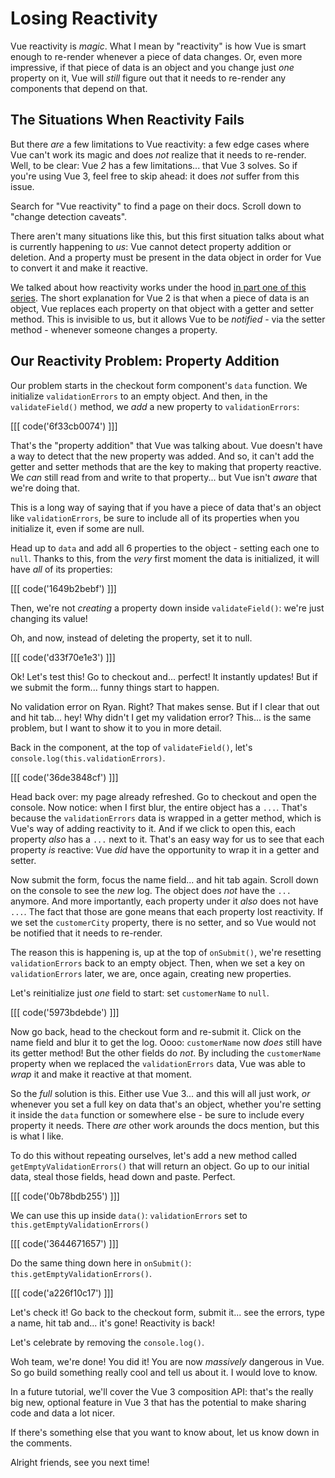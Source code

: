 # Losing Reactivity

Vue reactivity is *magic*. What I mean by "reactivity" is how Vue is smart enough
to re-render whenever a piece of data changes. Or, even more impressive, if that
piece of data is an object and you change just *one* property on it, Vue
will *still* figure out that it needs to re-render any components that depend on
that.

## The Situations When Reactivity Fails

But there *are* a few limitations to Vue reactivity: a few edge cases where Vue
can't work its magic and does *not* realize that it needs to re-render. Well,
to be clear: Vue *2* has a few limitations... that Vue 3 solves. So if you're
using Vue 3, feel free to skip ahead: it does *not* suffer from this issue.

Search for "Vue reactivity" to find a page on their docs. Scroll down to "change
detection caveats".

There aren't many situations like this, but this first situation talks about
what is currently happening to *us*: Vue cannot detect property addition or
deletion. And a property must be present in the data object in order for Vue to
convert it and make it reactive.

We talked about how reactivity works under the hood
[in part one of this series](https://symfonycasts.com/screencast/vue/reactivity).
The short explanation for Vue 2 is that when a piece of data is an object, Vue
replaces each property on that object with a getter and setter method. This is
invisible to us, but it allows Vue to be *notified* - via the setter method -
whenever someone changes a property.

## Our Reactivity Problem: Property Addition

Our problem starts in the checkout form component's `data` function. We initialize
`validationErrors` to an empty object. And then, in the `validateField()` method,
we *add* a new property to `validationErrors`:

[[[ code('6f33cb0074') ]]]

That's the "property addition" that Vue was talking about. Vue doesn't have a way 
to detect that the new property was added. And so, it can't add the getter and setter 
methods that are the key to making that property reactive. We *can* still read from 
and write to that property... but Vue isn't *aware* that we're doing that.

This is a long way of saying that if you have a piece of data that's an object
like `validationErrors`, be sure to include all of its properties when you
initialize it, even if some are null.

Head up to `data` and add all 6 properties to the object - setting each one to
`null`. Thanks to this, from the *very* first moment the data is initialized, it
will have *all* of its properties:

[[[ code('1649b2bebf') ]]]

Then, we're not *creating* a property down inside `validateField()`: we're just 
changing its value!

Oh, and now, instead of deleting the property, set it to null.

[[[ code('d33f70e1e3') ]]]

Ok! Let's test this! Go to checkout and... perfect! It instantly updates! But if
we submit the form... funny things start to happen.

No validation error on Ryan. Right? That makes sense. But if I clear that out and
hit tab... hey! Why didn't I get my validation error? This... is the same problem,
but I want to show it to you in more detail.

Back in the component, at the top of `validateField()`, let's
`console.log(this.validationErrors)`.

[[[ code('36de3848cf') ]]]

Head back over: my page already refreshed. Go to checkout and open the console.
Now notice: when I first blur, the entire object has a `...`. That's
because the `validationErrors` data is wrapped in a getter method, which is Vue's
way of adding reactivity to it. And if we click to open this, each property
*also* has a `...` next to it. That's an easy way for us to see that each property
*is* reactive: Vue *did* have the opportunity to wrap it in a getter and setter.

Now submit the form, focus the name field... and hit tab again. Scroll down on
the console to see the *new* log. The object does *not* have the `...` anymore.
And more importantly, each property under it *also* does not have `...`.
The fact that those are gone means that each property lost reactivity.
If we set the `customerCity` property, there is no setter, and so Vue would not
be notified that it needs to re-render.

The reason this is happening is, up at the top of `onSubmit()`, we're resetting
`validationErrors` back to an empty object. Then, when we set a key on
`validationErrors` later, we are, once again, creating new properties.

Let's reinitialize just *one* field to start: set `customerName` to `null`.

[[[ code('5973bdebde') ]]]

Now go back, head to the checkout form and re-submit it. Click on the name field
and blur it to get the log. Oooo: `customerName` now *does* still have its
getter method! But the other fields do *not*. By including the `customerName`
property when we replaced the `validationErrors` data, Vue was able to *wrap*
it and make it reactive at that moment.

So the *full* solution is this. Either use Vue 3... and this will all just
work, *or* whenever you set a full key on data that's an object, whether you're
setting it inside the `data` function or somewhere else - be sure to include every
property it needs. There *are* other work arounds the docs mention, but this is
what I like.

To do this without repeating ourselves, let's add a new method called
`getEmptyValidationErrors()` that will return an object. Go up to our initial
data, steal those fields, head down and paste. Perfect.

[[[ code('0b78bdb255') ]]]

We can use this up inside `data()`: `validationErrors` set to
`this.getEmptyValidationErrors()`

[[[ code('3644671657') ]]]

Do the same thing down here in `onSubmit()`: `this.getEmptyValidationErrors()`.

[[[ code('a226f10c17') ]]]

Let's check it! Go back to the checkout form, submit it... see the errors,
type a name, hit tab and... it's gone! Reactivity is back!

Let's celebrate by removing the `console.log()`.

Woh team, we're done! You did it! You are now *massively* dangerous in Vue.
So go build something really cool and tell us about it. I would love to know.

In a future tutorial, we'll cover the Vue 3 composition API: that's the really
big new, optional feature in Vue 3 that has the potential to make sharing code
and data a lot nicer.

If there's something else that you want to know about, let us know down in the
comments.

Alright friends, see you next time!
